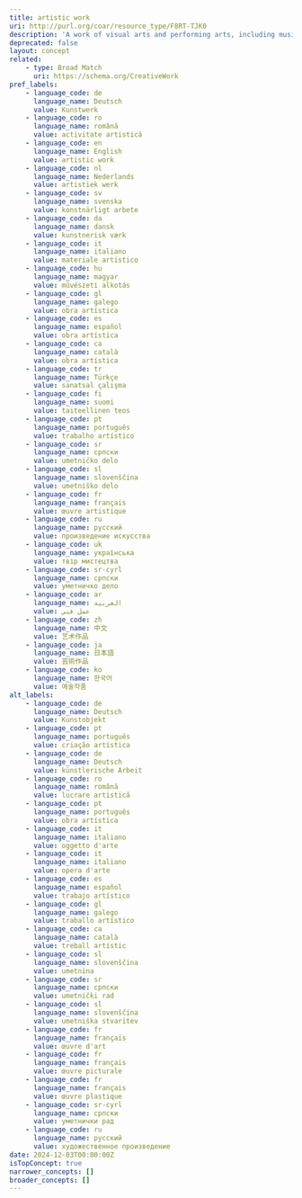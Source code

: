 ```yaml
---
title: artistic work
uri: http://purl.org/coar/resource_type/F8RT-TJK0
description: 'A work of visual arts and performing arts, including musical works; dramatic works; pantomimes and choreographic works; motion picture and other audiovisual works; pictorial, graphic, sculptural and architectural works. Adapted from Law Insider: https://www.lawinsider.com/dictionary/artistic-works'
deprecated: false
layout: concept
related:
    - type: Broad Match
      uri: https://schema.org/CreativeWork
pref_labels:
    - language_code: de
      language_name: Deutsch
      value: Kunstwerk
    - language_code: ro
      language_name: română
      value: activitate artistică
    - language_code: en
      language_name: English
      value: artistic work
    - language_code: nl
      language_name: Nederlands
      value: artistiek werk
    - language_code: sv
      language_name: svenska
      value: konstnärligt arbete
    - language_code: da
      language_name: dansk
      value: kunstnerisk værk
    - language_code: it
      language_name: italiano
      value: materiale artistico
    - language_code: hu
      language_name: magyar
      value: művészeti alkotás
    - language_code: gl
      language_name: galego
      value: obra artística
    - language_code: es
      language_name: español
      value: obra artística
    - language_code: ca
      language_name: català
      value: obra artística
    - language_code: tr
      language_name: Türkçe
      value: sanatsal çalışma
    - language_code: fi
      language_name: suomi
      value: taiteellinen teos
    - language_code: pt
      language_name: português
      value: trabalho artístico
    - language_code: sr
      language_name: српски
      value: umetničko delo
    - language_code: sl
      language_name: slovenščina
      value: umetniško delo
    - language_code: fr
      language_name: français
      value: œuvre artistique
    - language_code: ru
      language_name: русский
      value: произведение искусства
    - language_code: uk
      language_name: українська
      value: твір мистецтва
    - language_code: sr-cyrl
      language_name: српски
      value: уметничко дело
    - language_code: ar
      language_name: العربية
      value: عمل فني
    - language_code: zh
      language_name: 中文
      value: 艺术作品
    - language_code: ja
      language_name: 日本語
      value: 芸術作品
    - language_code: ko
      language_name: 한국어
      value: 예술작품
alt_labels:
    - language_code: de
      language_name: Deutsch
      value: Kunstobjekt
    - language_code: pt
      language_name: português
      value: criação artística
    - language_code: de
      language_name: Deutsch
      value: künstlerische Arbeit
    - language_code: ro
      language_name: română
      value: lucrare artistică
    - language_code: pt
      language_name: português
      value: obra artística
    - language_code: it
      language_name: italiano
      value: oggetto d'arte
    - language_code: it
      language_name: italiano
      value: opera d'arte
    - language_code: es
      language_name: español
      value: trabajo artístico
    - language_code: gl
      language_name: galego
      value: traballo artístico
    - language_code: ca
      language_name: català
      value: treball artístic
    - language_code: sl
      language_name: slovenščina
      value: umetnina
    - language_code: sr
      language_name: српски
      value: umetnički rad
    - language_code: sl
      language_name: slovenščina
      value: umetniška stvaritev
    - language_code: fr
      language_name: français
      value: œuvre d'art
    - language_code: fr
      language_name: français
      value: œuvre picturale
    - language_code: fr
      language_name: français
      value: œuvre plastique
    - language_code: sr-cyrl
      language_name: српски
      value: уметнички рад
    - language_code: ru
      language_name: русский
      value: художественное произведение
date: 2024-12-03T00:00:00Z
isTopConcept: true
narrower_concepts: []
broader_concepts: []
---
```


